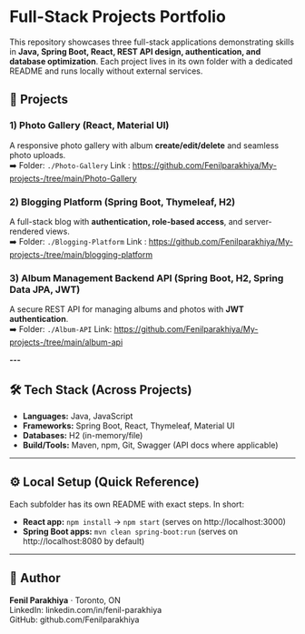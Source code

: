 # Full-Stack Projects Portfolio

This repository showcases three full-stack applications demonstrating skills in **Java, Spring Boot, React, REST API design, authentication, and database optimization**. Each project lives in its own folder with a dedicated README and runs locally without external services.

## 📂 Projects

### 1) Photo Gallery (React, Material UI)
A responsive photo gallery with album **create/edit/delete** and seamless photo uploads.  
➡️ Folder: `./Photo-Gallery`
Link : https://github.com/Fenilparakhiya/My-projects-/tree/main/Photo-Gallery

### 2) Blogging Platform (Spring Boot, Thymeleaf, H2)
A full-stack blog with **authentication, role-based access**, and server-rendered views.  
➡️ Folder: `./Blogging-Platform`
Link : https://github.com/Fenilparakhiya/My-projects-/tree/main/blogging-platform

### 3) Album Management Backend API (Spring Boot, H2, Spring Data JPA, JWT)
A secure REST API for managing albums and photos with **JWT authentication**.  
➡️ Folder: `./Album-API`
Link: https://github.com/Fenilparakhiya/My-projects-/tree/main/album-api

**---**

## 🛠️ Tech Stack (Across Projects)
- **Languages:** Java, JavaScript
- **Frameworks:** Spring Boot, React, Thymeleaf, Material UI
- **Databases:** H2 (in-memory/file)
- **Build/Tools:** Maven, npm, Git, Swagger (API docs where applicable)

---

## ⚙️ Local Setup (Quick Reference)
Each subfolder has its own README with exact steps. In short:
- **React app:** `npm install` → `npm start` (serves on http://localhost:3000)
- **Spring Boot apps:** `mvn clean spring-boot:run` (serves on http://localhost:8080 by default)

---

## 👤 Author
**Fenil Parakhiya** · Toronto, ON  
LinkedIn: linkedin.com/in/fenil-parakhiya  
GitHub: github.com/Fenilparakhiya
